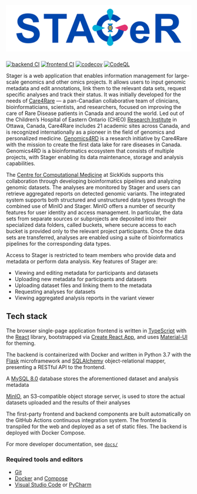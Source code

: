 # ![Stager](/react/src/assets/brand.png)

[![backend CI](https://github.com/ccmbioinfo/stager/actions/workflows/flask.yml/badge.svg)](https://github.com/ccmbioinfo/stager/actions/workflows/flask.yml)
[![frontend CI](https://github.com/ccmbioinfo/stager/actions/workflows/react.yml/badge.svg)](https://github.com/ccmbioinfo/stager/actions/workflows/react.yml)
[![codecov](https://codecov.io/gh/ccmbioinfo/stager/branch/master/graph/badge.svg?token=SQT23JSX3J)](https://codecov.io/gh/ccmbioinfo/stager)
[![CodeQL](https://github.com/ccmbioinfo/stager/actions/workflows/codeql-analysis.yml/badge.svg)](https://github.com/ccmbioinfo/stager/actions/workflows/codeql-analysis.yml)

Stager is a web application that enables information management for large-scale genomics and other omics projects. It allows users to input genomic metadata and edit annotations, link them to the relevant data sets, request specific analyses and track their status. It was initially developed for the needs of [Care4Rare](http://care4rare.ca/) &mdash; a pan-Canadian collaborative team of clinicians, bioinformaticians, scientists, and researchers, focused on improving the care of Rare Disease patients in Canada and around the world. Led out of the Children’s Hospital of Eastern Ontario (CHEO) [Research Institute](https://www.cheoresearch.ca/) in Ottawa, Canada, Care4Rare includes 21 academic sites across Canada, and is recognized internationally as a pioneer in the field of genomics and personalized medicine. [Genomics4RD](https://www.genomics4rd.ca/) is a research initiative by Care4Rare with the mission to create the first data lake for rare diseases in Canada. Genomics4RD is a bioinformatics ecosystem that consists of multiple projects, with Stager enabling its data maintenance, storage and analysis capabilities.

The [Centre for Computational Medicine](https://ccm.sickkids.ca/) at SickKids supports this collaboration through developing bioinformatics pipelines and analyzing genomic datasets. The analyses are monitored by Stager and users can retrieve aggregated reports on detected genomic variants. The integrated system supports both structured and unstructured data types through the combined use of MinIO and Stager. MinIO offers a number of security features for user identity and access management. In particular, the data sets from separate sources or subprojects are deposited into their specialized data folders, called buckets, where secure access to each bucket is provided only to the relevant project participants. Once the data sets are transferred, analyses are enabled using a suite of bioinformatics pipelines for the corresponding data types.

Access to Stager is restricted to team members who provide data and metadata or perform data analysis. Key features of Stager are:

- Viewing and editing metadata for participants and datasets
- Uploading new metadata for participants and datasets
- Uploading dataset files and linking them to the metadata
- Requesting analyses for datasets
- Viewing aggregated analysis reports in the variant viewer

## Tech stack

The browser single-page application frontend is written in [TypeScript](https://www.typescriptlang.org/docs) with the [React](https://reactjs.org/docs/getting-started.html) library, bootstrapped via [Create React App](https://create-react-app.dev/docs/getting-started/), and uses [Material-UI](https://v4.mui.com/) for theming.

The backend is containerized with Docker and written in Python 3.7 with the [Flask]((https://flask.palletsprojects.com/)) microframework and [SQLAlchemy](https://docs.sqlalchemy.org/) object-relational mapper, presenting a RESTful API to the frontend.

A [MySQL 8.0](https://dev.mysql.com/doc/refman/8.0/en/) database stores the aforementioned dataset and analysis metadata

[MinIO](https://docs.min.io/), an S3-compatible object storage server, is used to store the actual datasets uploaded and the results of their analyses

The first-party frontend and backend components are built automatically on the GitHub Actions continuous integration system. The frontend is transpiled for the web and deployed as a set of static files. The backend is deployed with Docker Compose.

For more developer documentation, see [`docs/`](https://github.com/ccmbioinfo/stager/tree/master/docs/)

### Required tools and editors

- [Git](https://git-scm.com/doc)
- [Docker](https://docs.docker.com/engine/install/) and [Compose](https://docs.docker.com/compose/install/)
- [Visual Studio Code](https://code.visualstudio.com/) or [PyCharm](https://www.jetbrains.com/pycharm/)
